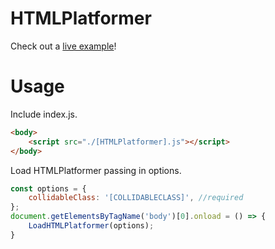 # HTMLPlatformer

Check out a <a href="https://mosi-rivera.github.io/HTMLPlatformer/" target="_blank">live example</a>!

# Usage

Include index.js.
```html
<body>
    <script src="./[HTMLPlatformer].js"></script>
</body>
```

Load HTMLPlatformer passing in options.
```javascript
const options = {
    collidableClass: '[COLLIDABLECLASS]', //required
};
document.getElementsByTagName('body')[0].onload = () => {
    LoadHTMLPlatformer(options);
}
```
